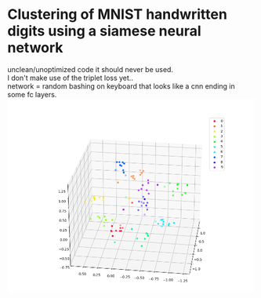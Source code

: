 # Clustering of MNIST handwritten digits using a siamese neural network
unclean/unoptimized code it should never be used. </br>
I don't make use of the triplet loss yet.. </br>
network = random bashing on keyboard that looks like a cnn ending in some fc layers. </br>
<img src="https://github.com/MOVzeroOne/siamese_nn_visual/blob/master/plot.PNG"> 
